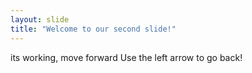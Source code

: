 ```yaml
---
layout: slide
title: "Welcome to our second slide!"
---
```

its working, move forward
Use the left arrow to go back!
